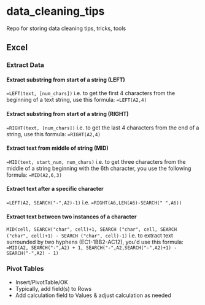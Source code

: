 # data_cleaning_tips
Repo for storing data cleaning tips, tricks, tools


## Excel

### Extract Data

#### Extract substring from start of a string (LEFT)
`=LEFT(text, [num_chars])`
i.e. to get the first 4 characters from the beginning of a text string, use this formula:
`=LEFT(A2,4)`

#### Extract substring from start of a string (RIGHT)
`=RIGHT(text, [num_chars])`
i.e. to get the last 4 characters from the end of a string, use this formula:
`=RIGHT(A2,4)`

#### Extract text from middle of string (MID)
`=MID(text, start_num, num_chars)`
i.e. to get three characters from the middle of a string beginning with the 6th character, you use the following formula:
`=MID(A2,6,3)`

#### Extract text after a specific character
`=LEFT(A2, SEARCH("-",A2)-1)`
i.e. 
`=RIGHT(A6,LEN(A6)-SEARCH(" ",A6))`

#### Extract text between two instances of a character
`MID(cell, SEARCH("char", cell)+1, SEARCH ("char", cell, SEARCH ("char", cell)+1) - SEARCH ("char", cell)-1)`
i.e. to extract text surrounded by two hyphens (EC1-1BB2-AC12), you'd use this formula:
`=MID(A2, SEARCH("-",A2) + 1, SEARCH("-",A2,SEARCH("-",A2)+1) - SEARCH("-",A2) - 1)`


### Pivot Tables
* Insert/PivotTable/OK
* Typically, add field(s) to Rows
* Add calculation field to Values & adjust calculation as needed
